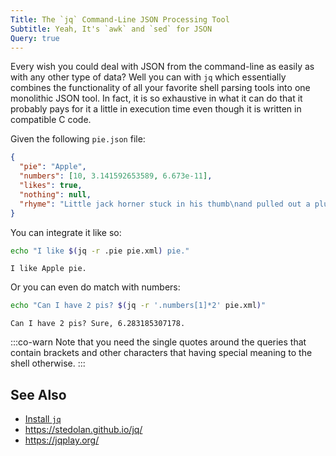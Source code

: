 ```yaml
---
Title: The `jq` Command-Line JSON Processing Tool
Subtitle: Yeah, It's `awk` and `sed` for JSON
Query: true
---
```


Every wish you could deal with JSON from the command-line as easily as with any other type of data? Well you can with `jq` which essentially combines the functionality of all your favorite shell parsing tools into one monolithic JSON tool. In fact, it is so exhaustive in what it can do that it probably pays for it a little in execution time even though it is written in compatible C code.

Given the following `pie.json` file:

```json
{
  "pie": "Apple",
  "numbers": [10, 3.141592653589, 6.673e-11],
  "likes": true,
  "nothing": null,
  "rhyme": "Little jack horner stuck in his thumb\nand pulled out a plumb"
}
```

You can integrate it like so:

```sh
echo "I like $(jq -r .pie pie.xml) pie."
```
```{.out}
I like Apple pie.
```

Or you can even do match with numbers:

```sh
echo "Can I have 2 pis? $(jq -r '.numbers[1]*2' pie.xml)"
```
```{.out}
Can I have 2 pis? Sure, 6.283185307178.
```

:::co-warn
Note that you need the single quotes around the queries that contain brackets and other characters that having special meaning to the shell otherwise.
:::

## See Also

* [Install `jq`](./tasks/install/)
* <https://stedolan.github.io/jq/>
* <https://jqplay.org/>
